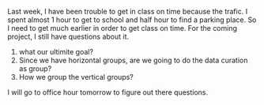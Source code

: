 Last week, I have been trouble to get in class on time because the trafic. I spent almost 1 hour to get to school 
and half hour to find a parking place. So I need to get much earlier in order to get class on time. 
For the coming project, I still have questions about it. 
1. what our ultimite goal?
2. Since we have horizontal groups, are we going to do the data curation as group?
3. How we group the vertical groups?

I will go to office hour tomorrow to figure out there questions.
